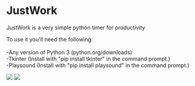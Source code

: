 # JustWork
JustWork is a very simple python timer for productivity

To use it you'll need the following:<br><br>
-Any version of Python 3 (python.org/downloads)<br>
-Tkinter (Install with "pip install tkinter" in the command prompt.) <br>
-Playsound (Install with "pip install playsound" in the command prompt.) <br>

<img src='https://i.snag.gy/UuM2nb.jpg'>

<img src='https://snag.gy/TFuQl1.jpg'>
